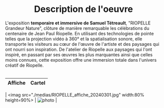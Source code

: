 <h1 align=center>Description de l'oeuvre</h1>
L'exposition <strong>temporaire et immersive de Samuel Tétreault</strong>, "RIOPELLE Grandeur Nature", clôture de manière remarquable les célébrations du centenaire de Jean Paul Riopelle. En utilisant des technologies de pointe telles que la projection vidéo à 360° et la spatialisation sonore, elle transporte les visiteurs au cœur de l'œuvre de l'artiste et des paysages qui ont nourri son inspiration. De l'atelier de Riopelle aux paysages qui l'ont inspiré, en passant par ses œuvres les plus marquantes ainsi que celles moins connues, cette exposition offre une immersion totale dans l'univers créatif de Riopelle.
<br>
<br>

| Affiche | Cartel | 
| :---: | :---: | 


| <imag src="./medias/RIOPELLE_affiche_20240301.jpg" width:80% height=90%> | ![photo](./media/RIOPELLE_cartel_20240301.jpg) | 
